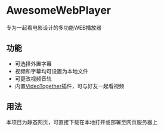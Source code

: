 # AwesomeWebPlayer
专为一起看电影设计的多功能WEB播放器
## 功能
- 可选择外置字幕
- 视频和字幕均可设置为本地文件
- 可更改视频音轨
- 内置[VideoTogether](https://2gether.video/zh-cn/)插件，可与好友一起看视频
## 用法
本项目为静态网页，可直接下载在本地打开或部署至网页服务器上
